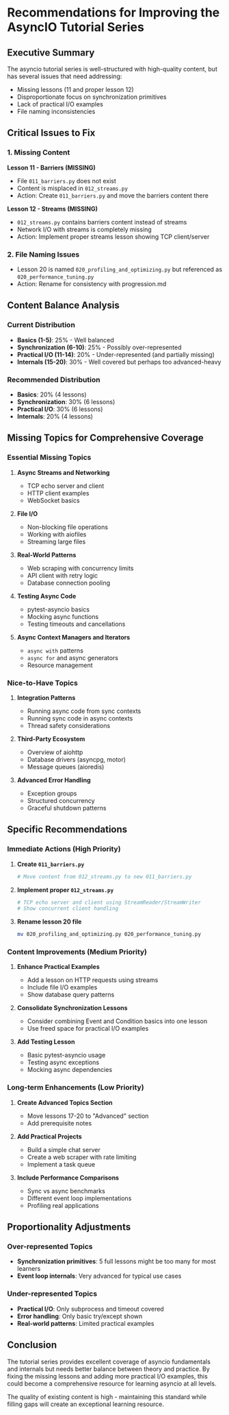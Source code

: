 # Recommendations for Improving the AsyncIO Tutorial Series

## Executive Summary

The asyncio tutorial series is well-structured with high-quality content, but has several issues that need addressing:
- Missing lessons (11 and proper lesson 12)
- Disproportionate focus on synchronization primitives
- Lack of practical I/O examples
- File naming inconsistencies

## Critical Issues to Fix

### 1. Missing Content

**Lesson 11 - Barriers (MISSING)**
- File `011_barriers.py` does not exist
- Content is misplaced in `012_streams.py`
- Action: Create `011_barriers.py` and move the barriers content there

**Lesson 12 - Streams (MISSING)**
- `012_streams.py` contains barriers content instead of streams
- Network I/O with streams is completely missing
- Action: Implement proper streams lesson showing TCP client/server

### 2. File Naming Issues

- Lesson 20 is named `020_profiling_and_optimizing.py` but referenced as `020_performance_tuning.py`
- Action: Rename for consistency with progression.md

## Content Balance Analysis

### Current Distribution
- **Basics (1-5)**: 25% - Well balanced
- **Synchronization (6-10)**: 25% - Possibly over-represented
- **Practical I/O (11-14)**: 20% - Under-represented (and partially missing)
- **Internals (15-20)**: 30% - Well covered but perhaps too advanced-heavy

### Recommended Distribution
- **Basics**: 20% (4 lessons)
- **Synchronization**: 30% (6 lessons)
- **Practical I/O**: 30% (6 lessons)
- **Internals**: 20% (4 lessons)

## Missing Topics for Comprehensive Coverage

### Essential Missing Topics

1. **Async Streams and Networking**
   - TCP echo server and client
   - HTTP client examples
   - WebSocket basics

2. **File I/O**
   - Non-blocking file operations
   - Working with aiofiles
   - Streaming large files

3. **Real-World Patterns**
   - Web scraping with concurrency limits
   - API client with retry logic
   - Database connection pooling

4. **Testing Async Code**
   - pytest-asyncio basics
   - Mocking async functions
   - Testing timeouts and cancellations

5. **Async Context Managers and Iterators**
   - `async with` patterns
   - `async for` and async generators
   - Resource management

### Nice-to-Have Topics

1. **Integration Patterns**
   - Running async code from sync contexts
   - Running sync code in async contexts
   - Thread safety considerations

2. **Third-Party Ecosystem**
   - Overview of aiohttp
   - Database drivers (asyncpg, motor)
   - Message queues (aioredis)

3. **Advanced Error Handling**
   - Exception groups
   - Structured concurrency
   - Graceful shutdown patterns

## Specific Recommendations

### Immediate Actions (High Priority)

1. **Create `011_barriers.py`**
   ```python
   # Move content from 012_streams.py to new 011_barriers.py
   ```

2. **Implement proper `012_streams.py`**
   ```python
   # TCP echo server and client using StreamReader/StreamWriter
   # Show concurrent client handling
   ```

3. **Rename lesson 20 file**
   ```bash
   mv 020_profiling_and_optimizing.py 020_performance_tuning.py
   ```

### Content Improvements (Medium Priority)

1. **Enhance Practical Examples**
   - Add a lesson on HTTP requests using streams
   - Include file I/O examples
   - Show database query patterns

2. **Consolidate Synchronization Lessons**
   - Consider combining Event and Condition basics into one lesson
   - Use freed space for practical I/O examples

3. **Add Testing Lesson**
   - Basic pytest-asyncio usage
   - Testing async exceptions
   - Mocking async dependencies

### Long-term Enhancements (Low Priority)

1. **Create Advanced Topics Section**
   - Move lessons 17-20 to "Advanced" section
   - Add prerequisite notes

2. **Add Practical Projects**
   - Build a simple chat server
   - Create a web scraper with rate limiting
   - Implement a task queue

3. **Include Performance Comparisons**
   - Sync vs async benchmarks
   - Different event loop implementations
   - Profiling real applications

## Proportionality Adjustments

### Over-represented Topics
- **Synchronization primitives**: 5 full lessons might be too many for most learners
- **Event loop internals**: Very advanced for typical use cases

### Under-represented Topics
- **Practical I/O**: Only subprocess and timeout covered
- **Error handling**: Only basic try/except shown
- **Real-world patterns**: Limited practical examples

## Conclusion

The tutorial series provides excellent coverage of asyncio fundamentals and internals but needs better balance between theory and practice. By fixing the missing lessons and adding more practical I/O examples, this could become a comprehensive resource for learning asyncio at all levels.

The quality of existing content is high - maintaining this standard while filling gaps will create an exceptional learning resource.